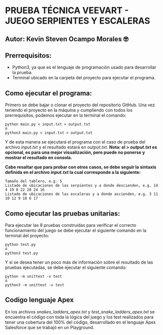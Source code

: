 # **PRUEBA TÉCNICA VEEVART - JUEGO SERPIENTES Y ESCALERAS**

## **Autor:** Kevin Steven Ocampo Morales :nerd_face:

## **Prerrequisitos:**
- Python3, ya que es el lenguaje de programación usado para desarrollar la prueba.
- Terminal ubicado en la carpeta del proyecto para ejecutar el programa.

## **Como ejecutar el programa:**
Primero se debe bajar o clonar el proyecto del repositorio GitHub. Una vez teniendo el proyecto en la máquina 
y cumpliendo con todos los prerrequisitos, podemos ejecutar en la terminal el comando:
```
python main.py < input.txt > output.txt
ó
python3 main.py < input.txt > output.txt
```
Y de esta manera se ejecutará el programa con el caso de prueba del archivo *input.txt* y el resultado estará en *output.txt*.
**Nota: el *> output.txt* es opcional, es para una mejor visualización, pero puede no ponerse y mostrar el resultado en consola.**

**Cabe resaltar que para probar con otros casos, se debe seguir la sintaxis definida en el archivo *input.txt* la cual corresponde a la siguiente:**
```
Tamaño del tablero, e.g. 5
Listado de ubicaciones de las serpientes y a donde descienden, e.g. 14 4 19 8 22 20 24 16
Listado de ubicaciones de las escaleras y a donde ascienden, e.g. 3 11 10 12 9 18 6 17
```

## **Como ejecutar las pruebas unitarias:**
Para ejecutar las 8 pruebas construidas para verificar el correcto funcionamiento del juego se debe ejecutar el siguiente comando en la terminal del proyecto:
```
python test.py
ó
python3 test.py
```
Y si se desea tener un poco más de información sobre el resultado de las pruebas ejecutadas, se debe ejecutar el siguiente comando:
```
python -m unittest -v test
ó
python3 -m unittest -v test
```

## **Codigo lenguaje Apex**
En los archivos *snakes_ladders_apex.txt* y *test_snake_ladders_apex.txt* se encuentra el código con toda la lógica del juego y los test realizados para tener una cobertura del 100% del código, desarrollado en el lenguaje Apex Salesforce que se trabajó en un Playground.